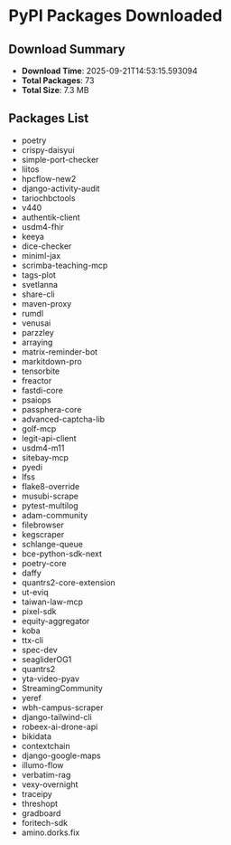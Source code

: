 # PyPI Packages Downloaded

## Download Summary
- **Download Time**: 2025-09-21T14:53:15.593094
- **Total Packages**: 73
- **Total Size**: 7.3 MB

## Packages List
- poetry
- crispy-daisyui
- simple-port-checker
- liitos
- hpcflow-new2
- django-activity-audit
- tariochbctools
- v440
- authentik-client
- usdm4-fhir
- keeya
- dice-checker
- miniml-jax
- scrimba-teaching-mcp
- tags-plot
- svetlanna
- share-cli
- maven-proxy
- rumdl
- venusai
- parzzley
- arraying
- matrix-reminder-bot
- markitdown-pro
- tensorbite
- freactor
- fastdi-core
- psaiops
- passphera-core
- advanced-captcha-lib
- golf-mcp
- legit-api-client
- usdm4-m11
- sitebay-mcp
- pyedi
- lfss
- flake8-override
- musubi-scrape
- pytest-multilog
- adam-community
- filebrowser
- kegscraper
- schlange-queue
- bce-python-sdk-next
- poetry-core
- daffy
- quantrs2-core-extension
- ut-eviq
- taiwan-law-mcp
- pixel-sdk
- equity-aggregator
- koba
- ttx-cli
- spec-dev
- seagliderOG1
- quantrs2
- yta-video-pyav
- StreamingCommunity
- yeref
- wbh-campus-scraper
- django-tailwind-cli
- robeex-ai-drone-api
- bikidata
- contextchain
- django-google-maps
- illumo-flow
- verbatim-rag
- vexy-overnight
- traceipy
- threshopt
- gradboard
- foritech-sdk
- amino.dorks.fix
